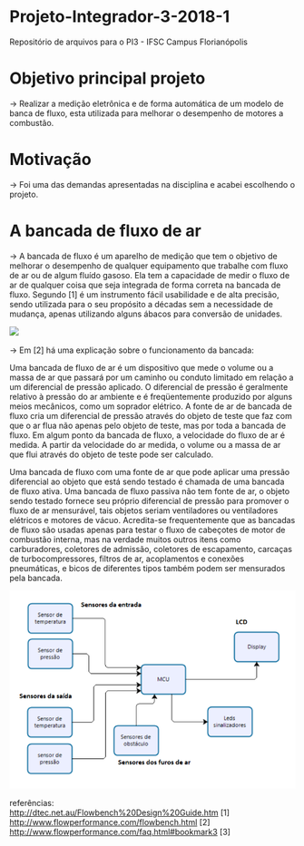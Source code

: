 # Projeto-Integrador-3-2018-1
Repositório de arquivos para o PI3 - IFSC Campus Florianópolis

# Objetivo principal projeto
-> Realizar a medição eletrônica e de forma automática de um modelo de banca de fluxo, esta utilizada para melhorar o desempenho de motores a combustão.

# Motivação
-> Foi uma das demandas apresentadas na disciplina e acabei escolhendo o projeto.

# A bancada de fluxo de ar
-> A bancada de fluxo é um aparelho de medição que tem o objetivo de melhorar o desempenho de qualquer equipamento que trabalhe com fluxo de ar ou de algum fluído gasoso. Ela tem a capacidade de medir o fluxo de ar de qualquer coisa que seja integrada de forma correta na bancada de fluxo. Segundo [1] é um instrumento fácil usabilidade e de alta precisão, sendo utilizada para o seu propósito a décadas sem a necessidade de mudança, apenas utilizando alguns ábacos para conversão de unidades.

<img src=https://upload.wikimedia.org/wikipedia/commons/4/4b/Flow_bench_schematic.GIF width="600" />

-> Em [2] há uma explicação sobre o funcionamento da bancada:

Uma bancada de fluxo de ar é um dispositivo que mede o volume ou a massa de ar que passará por um caminho ou conduto limitado em relação a um diferencial de pressão aplicado. O diferencial de pressão é geralmente relativo à pressão do ar ambiente e é freqüentemente produzido por alguns meios mecânicos, como um soprador elétrico. A fonte de ar de bancada de fluxo cria um diferencial de pressão através do objeto de teste que faz com que o ar flua não apenas pelo objeto de teste, mas por toda a bancada de fluxo. Em algum ponto da bancada de fluxo, a velocidade do fluxo de ar é medida. A partir da velocidade do ar medida, o volume ou a massa de ar que flui através do objeto de teste pode ser calculado.

Uma bancada de fluxo com uma fonte de ar que pode aplicar uma pressão diferencial ao objeto que está sendo testado é chamada de uma bancada de fluxo ativa. Uma bancada de fluxo passiva não tem fonte de ar, o objeto sendo testado fornece seu próprio diferencial de pressão para promover o fluxo de ar mensurável, tais objetos seriam ventiladores ou ventiladores elétricos e motores de vácuo.
Acredita-se frequentemente que as bancadas de fluxo são usadas apenas para testar o fluxo de cabeçotes de motor de combustão interna, mas na verdade muitos outros itens como carburadores, coletores de admissão, coletores de escapamento, carcaças de turbocompressores, filtros de ar, acoplamentos e conexões pneumáticas, e bicos de diferentes tipos também podem ser mensurados pela bancada.




![diagrama de blocos](https://github.com/Everton-LF-Santos/Projeto-Integrador-3-2018-1/blob/Bancada-de-Fluxo/Imagens/diagrama%20de%20blocos%20do%20sistema.png)


referências:  
http://dtec.net.au/Flowbench%20Design%20Guide.htm   [1]  
http://www.flowperformance.com/flowbench.html       [2]  
http://www.flowperformance.com/faq.html#bookmark3   [3]  
